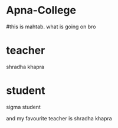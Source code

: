 # Apna-College
#this is mahtab.
what is going on bro
# teacher 
shradha khapra

# student 
sigma student

and my favourite teacher is shradha khapra

